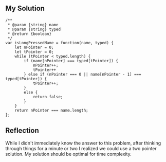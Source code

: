 ## My Solution

```
/**
 * @param {string} name
 * @param {string} typed
 * @return {boolean}
 */
var isLongPressedName = function(name, typed) {
    let nPointer = 0;
    let tPointer = 0;
    while (tPointer < typed.length) {
        if (name[nPointer] === typed[tPointer]) {
            nPointer++;
            tPointer++
        } else if (nPointer === 0 || name[nPointer - 1] === typed[tPointer]) {
            tPointer++;
        }
        else {
            return false;
        }
    }
    return nPointer === name.length;
};
```

## Reflection

While I didn't immediately know the answer to this problem, after thinking through things for a minute or two I realized we could use a two pointer solution. My solution should be optimal for time complexity.
